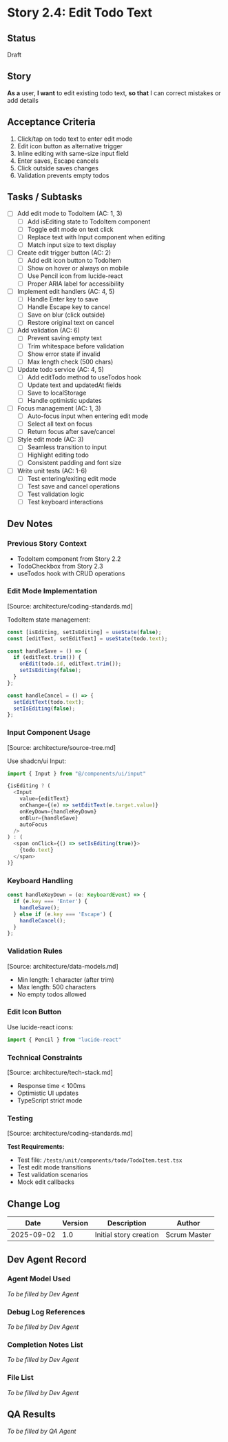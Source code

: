 # Story 2.4: Edit Todo Text

## Status
Draft

## Story
**As a** user,
**I want** to edit existing todo text,
**so that** I can correct mistakes or add details

## Acceptance Criteria
1. Click/tap on todo text to enter edit mode
2. Edit icon button as alternative trigger
3. Inline editing with same-size input field
4. Enter saves, Escape cancels
5. Click outside saves changes
6. Validation prevents empty todos

## Tasks / Subtasks
- [ ] Add edit mode to TodoItem (AC: 1, 3)
  - [ ] Add isEditing state to TodoItem component
  - [ ] Toggle edit mode on text click
  - [ ] Replace text with Input component when editing
  - [ ] Match input size to text display
- [ ] Create edit trigger button (AC: 2)
  - [ ] Add edit icon button to TodoItem
  - [ ] Show on hover or always on mobile
  - [ ] Use Pencil icon from lucide-react
  - [ ] Proper ARIA label for accessibility
- [ ] Implement edit handlers (AC: 4, 5)
  - [ ] Handle Enter key to save
  - [ ] Handle Escape key to cancel
  - [ ] Save on blur (click outside)
  - [ ] Restore original text on cancel
- [ ] Add validation (AC: 6)
  - [ ] Prevent saving empty text
  - [ ] Trim whitespace before validation
  - [ ] Show error state if invalid
  - [ ] Max length check (500 chars)
- [ ] Update todo service (AC: 4, 5)
  - [ ] Add editTodo method to useTodos hook
  - [ ] Update text and updatedAt fields
  - [ ] Save to localStorage
  - [ ] Handle optimistic updates
- [ ] Focus management (AC: 1, 3)
  - [ ] Auto-focus input when entering edit mode
  - [ ] Select all text on focus
  - [ ] Return focus after save/cancel
- [ ] Style edit mode (AC: 3)
  - [ ] Seamless transition to input
  - [ ] Highlight editing todo
  - [ ] Consistent padding and font size
- [ ] Write unit tests (AC: 1-6)
  - [ ] Test entering/exiting edit mode
  - [ ] Test save and cancel operations
  - [ ] Test validation logic
  - [ ] Test keyboard interactions

## Dev Notes

### Previous Story Context
- TodoItem component from Story 2.2
- TodoCheckbox from Story 2.3
- useTodos hook with CRUD operations

### Edit Mode Implementation
[Source: architecture/coding-standards.md]

TodoItem state management:
```typescript
const [isEditing, setIsEditing] = useState(false);
const [editText, setEditText] = useState(todo.text);

const handleSave = () => {
  if (editText.trim()) {
    onEdit(todo.id, editText.trim());
    setIsEditing(false);
  }
};

const handleCancel = () => {
  setEditText(todo.text);
  setIsEditing(false);
};
```

### Input Component Usage
[Source: architecture/source-tree.md]

Use shadcn/ui Input:
```typescript
import { Input } from "@/components/ui/input"

{isEditing ? (
  <Input
    value={editText}
    onChange={(e) => setEditText(e.target.value)}
    onKeyDown={handleKeyDown}
    onBlur={handleSave}
    autoFocus
  />
) : (
  <span onClick={() => setIsEditing(true)}>
    {todo.text}
  </span>
)}
```

### Keyboard Handling
```typescript
const handleKeyDown = (e: KeyboardEvent) => {
  if (e.key === 'Enter') {
    handleSave();
  } else if (e.key === 'Escape') {
    handleCancel();
  }
};
```

### Validation Rules
[Source: architecture/data-models.md]
- Min length: 1 character (after trim)
- Max length: 500 characters
- No empty todos allowed

### Edit Icon Button
Use lucide-react icons:
```typescript
import { Pencil } from "lucide-react"
```

### Technical Constraints
[Source: architecture/tech-stack.md]
- Response time < 100ms
- Optimistic UI updates
- TypeScript strict mode

### Testing
[Source: architecture/coding-standards.md]

**Test Requirements:**
- Test file: `/tests/unit/components/todo/TodoItem.test.tsx`
- Test edit mode transitions
- Test validation scenarios
- Mock edit callbacks

## Change Log
| Date | Version | Description | Author |
|------|---------|-------------|--------|
| 2025-09-02 | 1.0 | Initial story creation | Scrum Master |

## Dev Agent Record

### Agent Model Used
_To be filled by Dev Agent_

### Debug Log References
_To be filled by Dev Agent_

### Completion Notes List
_To be filled by Dev Agent_

### File List
_To be filled by Dev Agent_

## QA Results
_To be filled by QA Agent_